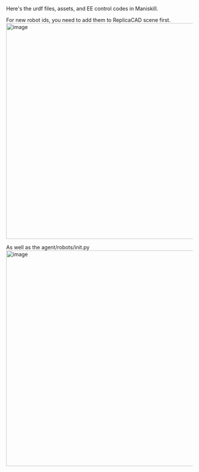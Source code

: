Here's the urdf files, assets, and EE control codes in Maniskill.


For new robot ids, you need to add them to ReplicaCAD scene first.
<img width="798" height="583" alt="image" src="https://github.com/user-attachments/assets/b5a6832b-73bf-489e-9a71-fd0fb13146a3" />

As well as the agent/robots/init.py
<img width="798" height="583" alt="image" src="https://github.com/user-attachments/assets/89c8fd71-2306-4963-8717-257795d8f8f1" />
